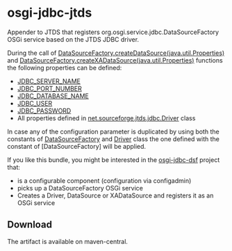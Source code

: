 osgi-jdbc-jtds
==============

Appender to JTDS that registers org.osgi.service.jdbc.DataSourceFactory OSGi
service based on the JTDS JDBC driver.

During the call of
[DataSourceFactory.createDataSource(java.util.Properties)][1]
and [DataSourceFactory.createXADataSource(java.util.Properties)][2] functions
the following properties can be defined:

 - [JDBC_SERVER_NAME][3]
 - [JDBC_PORT_NUMBER][4]
 - [JDBC_DATABASE_NAME][5]
 - [JDBC_USER][6]
 - [JDBC_PASSWORD][7]
 - All properties defined in [net.sourceforge.jtds.jdbc.Driver][8] class

In case any of the configuration parameter is duplicated by using
both the constants of [DataSourceFactory][9] and [Driver][8] class the one
defined with the constant of [DataSourceFactory] will be applied.

If you like this bundle, you might be interested in the [osgi-jdbc-dsf][10]
project that:

 - is a configurable component (configuration via configadmin)
 - picks up a DataSourceFactory OSGi service
 - Creates a Driver, DataSource or XADataSource and registers it as an
   OSGi service

## Download

The artifact is available on maven-central.

[1]: https://osgi.org/javadoc/r4v43/cmpn/org/osgi/service/jdbc/DataSourceFactory.html#createDataSource(java.util.Properties)
[2]: https://osgi.org/javadoc/r4v43/cmpn/org/osgi/service/jdbc/DataSourceFactory.html#createXADataSource(java.util.Properties)
[3]: https://osgi.org/javadoc/r4v43/cmpn/org/osgi/service/jdbc/DataSourceFactory.html#JDBC_SERVER_NAME
[4]: https://osgi.org/javadoc/r4v43/cmpn/org/osgi/service/jdbc/DataSourceFactory.html#JDBC_PORT_NUMBER
[5]: https://osgi.org/javadoc/r4v43/cmpn/org/osgi/service/jdbc/DataSourceFactory.html#JDBC_DATABASE_NAME
[6]: https://osgi.org/javadoc/r4v43/cmpn/org/osgi/service/jdbc/DataSourceFactory.html#JDBC_USER
[7]: https://osgi.org/javadoc/r4v43/cmpn/org/osgi/service/jdbc/DataSourceFactory.html#JDBC_PASSWORD
[8]: http://jtds.sourceforge.net/doc/net/sourceforge/jtds/jdbc/Driver.html
[9]: https://osgi.org/javadoc/r4v43/cmpn/org/osgi/service/jdbc/DataSourceFactory.html
[10]: https://github.com/everit-org/osgi-jdbc-dsf

